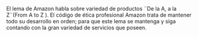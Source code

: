 El lema de Amazon habla sobre variedad de productos 
¨De la A, a la Z¨(From A to Z ). El código de ética profesional 
Amazon trata de mantener todo su desarrollo en orden; para que este 
lema se mantenga y siga contando con la gran variedad de servicios 
que poseen.